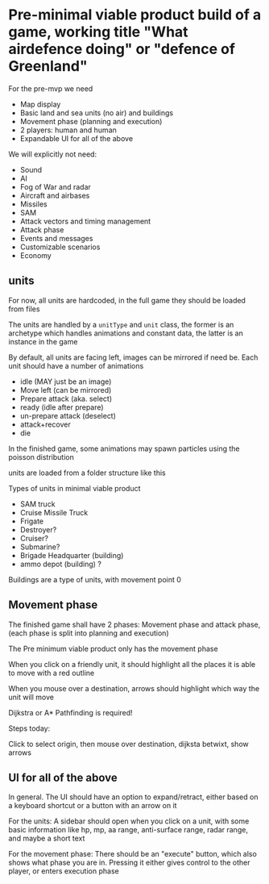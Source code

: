 Pre-minimal viable product build of a game, working title "What airdefence doing" or "defence of Greenland"
=================================================================================

For the pre-mvp we need

* Map display
* Basic land and sea units (no air) and buildings
* Movement phase (planning and execution)
* 2 players: human and human
* Expandable UI for all of the above

We will explicitly not need:

* Sound
* AI
* Fog of War and radar
* Aircraft and airbases
* Missiles
* SAM
* Attack vectors and timing management
* Attack phase
* Events and messages
* Customizable scenarios
* Economy


units
-----
For now, all units are hardcoded, in the full game they should be loaded from files

The units are handled by a `unitType` and `unit` class, the former is an archetype which handles animations and constant data, the latter is an instance in the game

By default, all units are facing left, images can be mirrored if need be.
Each unit should have a number of animations

* idle (MAY just be an image)
* Move left (can be mirrored)
* Prepare attack (aka. select)
* ready (idle after prepare)
* un-prepare attack (deselect)
* attack+recover
* die

In the finished game, some animations may spawn particles using the poisson distribution

units are loaded from a folder structure like this

Types of units in minimal viable product

* SAM truck
* Cruise Missile Truck
* Frigate
* Destroyer?
* Cruiser?
* Submarine?
* Brigade Headquarter (building)
* ammo depot (building) ?

Buildings are a type of units, with movement point 0


Movement phase
--------------
The finished game shall have 2 phases: Movement phase and attack phase, (each phase is split into planning and execution)

The Pre minimum viable product only has the movement phase

When you click on a friendly unit, it should highlight all the places it is able to move with a red outline

When you mouse over a destination, arrows should highlight which way the unit will move

Dijkstra or A* Pathfinding is required!

Steps today:

Click to select origin, then mouse over destination, dijksta betwixt, show arrows



UI for all of the above
----------------------
In general. The UI should have an option to expand/retract, either based on a keyboard shortcut or a button with an arrow on it


For the units: A sidebar should open when you click on a unit, with some basic information like hp, mp, aa range, anti-surface range, radar range, and maybe a short text


For the movement phase: There should be an "execute" button, which also shows what phase you are in. Pressing it either gives control to the other player, or enters execution phase